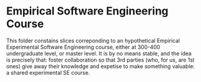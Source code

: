 # Empirical Software Engineering Course 
This folder constains slices correponding to an hypothetical Empirical Experimental Software Engineering course, either at 300-400 undergraduate level, or master level. It is by no means stable, and the idea is precisely that: foster collaboration so that 3rd parties (who, for us, are 1st ones) give away their knowledge and expetise to make something valuable: a shared experimental SE course.
